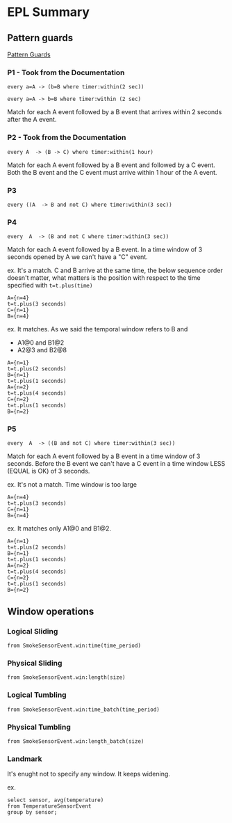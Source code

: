 # EPL Summary

## Pattern guards
[Pattern Guards](http://esper.espertech.com/release-5.4.0/esper-reference/html/event_patterns.html#pattern-guards)

### P1 - Took from the Documentation
```
every a=A -> (b=B where timer:within(2 sec))
```
```
every a=A -> b=B where timer:within (2 sec)
```
Match for each A event followed by a B event that arrives within 2 seconds after the A event.

### P2 - Took from the Documentation
```
every A  -> (B -> C) where timer:within(1 hour)
```
Match for each A event followed by a B event and followed by a C event.
Both the B event and the C event must arrive within 1 hour of the A event.

### P3
```
every ((A  -> B and not C) where timer:within(3 sec))
```


### P4
```
every  A  -> (B and not C where timer:within(3 sec))
```
Match for each A event followed by a B event.
In a time window of 3 seconds opened by A we can't have a "C" event.

ex. It's a match. C and B arrive at the same time, the below sequence order doesn't matter, 
what matters is the position with respect to the time specified with `t=t.plus(time)`
```
A={n=4}
t=t.plus(3 seconds)
C={n=1}
B={n=4}
```

ex. It matches. As we said the temporal window refers to B and 
- A1@0 and B1@2
- A2@3 and B2@8

```
A={n=1}
t=t.plus(2 seconds)
B={n=1}
t=t.plus(1 seconds)
A={n=2}
t=t.plus(4 seconds)
C={n=2}
t=t.plus(1 seconds)
B={n=2}
```
### P5
```
every  A  -> ((B and not C) where timer:within(3 sec))
```
Match for each A event followed by a B event in a time window of 3 seconds.
Before the B event we can't have a C event in a time window LESS (EQUAL is OK) of 3 seconds.

ex. It's not a match. Time window is too large 
```
A={n=4}
t=t.plus(3 seconds)
C={n=1}
B={n=4}
```

ex. It matches only A1@0 and B1@2.
```
A={n=1}
t=t.plus(2 seconds)
B={n=1}
t=t.plus(1 seconds)
A={n=2}
t=t.plus(4 seconds)
C={n=2}
t=t.plus(1 seconds)
B={n=2}
```
## Window operations

### Logical Sliding
```
from SmokeSensorEvent.win:time(time_period)
```

### Physical Sliding
```
from SmokeSensorEvent.win:length(size)
```

### Logical Tumbling
```
from SmokeSensorEvent.win:time_batch(time_period)
```

### Physical Tumbling
```
from SmokeSensorEvent.win:length_batch(size)
```

### Landmark
It's enught not to specify any window.
It keeps widening.

ex.
```
select sensor, avg(temperature)
from TemperatureSensorEvent
group by sensor;
```